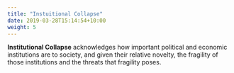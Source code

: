 ```yaml
---
title: "Instuitional Collapse"
date: 2019-03-28T15:14:54+10:00
weight: 5
---
```

**Institutional Collapse** acknowledges how important political and economic institutions are to society, and given their relative novelty, the fragility of those institutions and the threats that fragility poses. 
